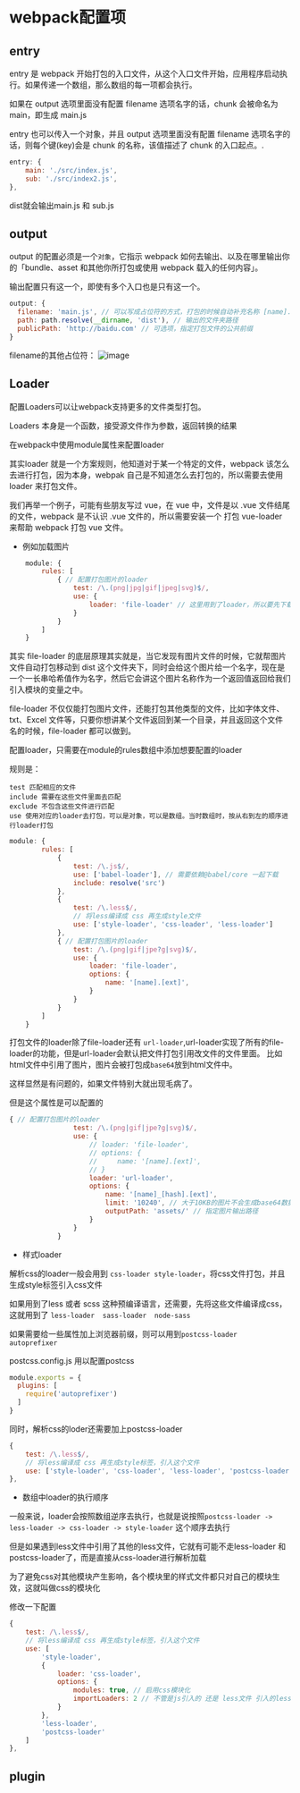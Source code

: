 # webpack配置项

## entry

entry 是 webpack 开始打包的入口文件，从这个入口文件开始，应用程序启动执行。如果传递一个数组，那么数组的每一项都会执行。

如果在 output 选项里面没有配置 filename 选项名字的话，chunk 会被命名为 main，即生成 main.js

entry 也可以传入一个对象，并且 output 选项里面没有配置 filename 选项名字的话，则每个键(key)会是 chunk 的名称，该值描述了 chunk 的入口起点。.

```js
entry: {
	main: './src/index.js',
	sub: './src/index2.js',
},
```

dist就会输出main.js 和 sub.js

## output

output 的配置必须是一个`对象`，它指示 webpack 如何去输出、以及在哪里输出你的「bundle、asset 和其他你所打包或使用 webpack 载入的任何内容」。

输出配置只有这一个，即使有多个入口也是只有这一个。

```js
output: {
  filename: 'main.js', // 可以写成占位符的方式，打包的时候自动补充名称 [name].js
  path: path.resolve(__dirname, 'dist'), // 输出的文件夹路径
  publicPath: 'http://baidu.com' // 可选项，指定打包文件的公共前缀
}
```

filename的其他占位符：
![image](https://user-gold-cdn.xitu.io/2020/7/13/17347b81e6400bb4?w=690&h=210&f=jpeg&s=23203)

## Loader

配置Loaders可以让webpack支持更多的文件类型打包。

Loaders 本身是一个函数，接受源文件作为参数，返回转换的结果

在webpack中使用module属性来配置loader

其实loader 就是一个方案规则，他知道对于某一个特定的文件，webpack 该怎么去进行打包，因为本身，webpak 自己是不知道怎么去打包的，所以需要去使用 loader 来打包文件。

我们再举一个例子，可能有些朋友写过 vue，在 vue 中，文件是以 .vue 文件结尾的文件，webpack 是不认识 .vue 文件的，所以需要安装一个 打包 vue-loader 来帮助 webpack 打包 vue 文件。

- 例如加载图片

```js
    module: {
        rules: [
            { // 配置打包图片的loader
                test: /\.(png|jpg|gif|jpeg|svg)$/,
                use: {
                    loader: 'file-loader' // 这里用到了loader，所以要先下载它
                }
            }
        ]
    }
```

其实 file-loader 的底层原理其实就是，当它发现有图片文件的时候，它就帮图片文件自动打包移动到 dist 这个文件夹下，同时会给这个图片给一个名字，现在是一个一长串哈希值作为名字，然后它会讲这个图片名称作为一个返回值返回给我们引入模块的变量之中。

file-loader 不仅仅能打包图片文件，还能打包其他类型的文件，比如字体文件、txt、Excel 文件等，只要你想讲某个文件返回到某一个目录，并且返回这个文件名的时候，file-loader 都可以做到。

配置loader，只需要在module的rules数组中添加想要配置的loader

规则是：

    test 匹配相应的文件
    include 需要在这些文件里面去匹配
    exclude 不包含这些文件进行匹配
    use 使用对应的loader去打包，可以是对象，可以是数组。当时数组时，按从右到左的顺序进行loader打包

```js
module: {
        rules: [
            {
                test: /\.js$/,
                use: ['babel-loader'], // 需要依赖@babel/core 一起下载
                include: resolve('src')
            },
            {
                test: /\.less$/,
                // 将less编译成 css 再生成style文件
                use: ['style-loader', 'css-loader', 'less-loader']
            },
            { // 配置打包图片的loader
                test: /\.(png|gif|jpe?g|svg)$/,
                use: {
                    loader: 'file-loader',
                    options: {
                        name: '[name].[ext]',
                    }
                }
            }
        ]
    }
```

打包文件的loader除了file-loader还有 `url-loader`,url-loader实现了所有的file-loader的功能，但是url-loader会默认把文件打包引用改文件的文件里面。
比如html文件中引用了图片，图片会被打包成`base64`放到html文件中。

这样显然是有问题的，如果文件特别大就出现毛病了。

但是这个属性是可以配置的

```js
{ // 配置打包图片的loader
                test: /\.(png|gif|jpe?g|svg)$/,
                use: {
                    // loader: 'file-loader',
                    // options: {
                    //     name: '[name].[ext]',
                    // }
                    loader: 'url-loader',
                    options: {
                        name: '[name]_[hash].[ext]', 
                        limit: '10240', // 大于10KB的图片不会生成base64数据
                        outputPath: 'assets/' // 指定图片输出路径
                    }
                }
            }
```

- 样式loader

解析css的loader一般会用到 `css-loader style-loader`，将css文件打包，并且生成style标签引入css文件

如果用到了less 或者 scss 这种预编译语言，还需要，先将这些文件编译成css，这就用到了 `less-loader  sass-loader  node-sass`

如果需要给一些属性加上浏览器前缀，则可以用到`postcss-loader  autoprefixer`

postcss.config.js 用以配置postcss

```js
module.exports = {
  plugins: [
    require('autoprefixer')
  ]
}
```
同时，解析css的loder还需要加上postcss-loader

```js
{
    test: /\.less$/,
    // 将less编译成 css 再生成style标签，引入这个文件
    use: ['style-loader', 'css-loader', 'less-loader', 'postcss-loader']
},
```

- 数组中loader的执行顺序

一般来说，loader会按照数组逆序去执行，也就是说按照`postcss-loader -> less-loader -> css-loader -> style-loader` 这个顺序去执行

但是如果遇到less文件中引用了其他的less文件，它就有可能不走less-loader 和 postcss-loader了，而是直接从css-loader进行解析加载

为了避免css对其他模块产生影响，各个模块里的样式文件都只对自己的模块生效，这就叫做css的模块化

修改一下配置
```js
{
    test: /\.less$/,
    // 将less编译成 css 再生成style标签，引入这个文件
    use: [
        'style-loader',
        {
            loader: 'css-loader',
            options: {
                modules: true, // 启用css模块化
                importLoaders: 2 // 不管是js引入的 还是 less文件 引入的less文件 都需要走下面两个loader
            }
        },
        'less-loader',
        'postcss-loader'
    ]
},
```

## plugin

